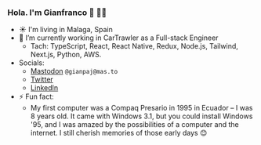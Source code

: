 ### Hola. I'm Gianfranco 👋 👩‍🌾

<!-- [![Contact me on Codementor to get live 1:1 coding help](https://www.codementor.io/m-badges/gianpaj/find-me-on-cm-b.svg)](https://www.codementor.io/@gianpaj?refer=badge) -->

- ☀️ I'm living in Malaga, Spain
- 🔭 I’m currently working in CarTrawler as a Full-stack Engineer
  - Tach: TypeScript, React, React Native, Redux, Node.js, Tailwind, Next.js, Python, AWS.
- Socials:
  - [Mastodon](https://mas.to/@gianpaj) `@gianpaj@mas.to`
  - [Twitter](https://twitter.com/gianpaj)
  - [LinkedIn](https://linkedin.com/in/gianpaj)
- ⚡ Fun fact:
  - My first computer was a Compaq Presario in 1995 in Ecuador – I was 8 years old. It came with Windows 3.1, but you could install Windows '95, and I was amazed by the possibilities of a computer and the internet. I still cherish memories of those early days 😊

<!-- ## Working on 👨‍💻

- [Escuela.dev](https://escuela.dev/) - a Coding School in Malaga
-->
